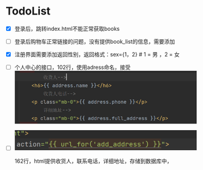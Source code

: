 # TodoList

* [X] 登录后，跳转index.html不能正常获取books

- [ ] 登录后购物车正常链接的问题，没有提供book_list的信息，需要添加

- [x] 注册界面需要添加返回性别，返回格式：sex={1，2}  # 1 = 男 ，2 = 女 

- [ ] 个人中心的接口，102行，使用adress命名，接受![image-20250402163028459](TodoList.assets/image-20250402163028459.png)

- [ ] ![image-20250402162536408](TodoList.assets/image-20250402162536408.png)

  162行，html提供收货人，联系电话，详细地址，存储到数据库中，

